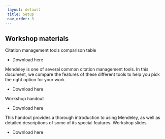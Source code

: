 ```yaml
---
 layout: default
 title: Setup
 nav_order: 3
---
```


## Workshop materials

Citation management tools comparison table

- Download here

Mendeley is one of several common citation management tools. In this document, we compare the features of these different tools to help you pick the right option for your work

- Download here

Workshop handout 

- Download here

This handout provides a thorough introduction to using Mendeley, as well as detailed descriptions of some of its special features.
Workshop slides

- Download here
